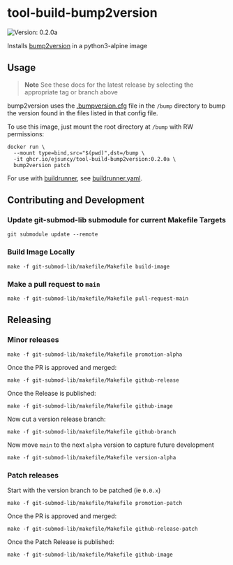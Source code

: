 # tool-build-bump2version

![Version: 0.2.0a](https://img.shields.io/badge/Version-0.2.0a-informational?style=flat)

Installs [bump2version](https://github.com/c4urself/bump2version) in a python3-alpine image

## Usage

> **Note**
> See these docs for the latest release by selecting the appropriate tag or branch above

bump2version uses the [.bumpversion.cfg](.bumpversion.cfg) file in the `/bump` directory to bump the version found 
in the files listed in that config file.

To use this image, just mount the root directory at `/bump` with RW permissions:

```shell
docker run \
  --mount type=bind,src="$(pwd)",dst=/bump \
  -it ghcr.io/ejsuncy/tool-build-bump2version:0.2.0a \
  bump2version patch
```

For use with [buildrunner](https://github.com/adobe/buildrunner), see [buildrunner.yaml](buildrunner.yaml).

## Contributing and Development

### Update git-submod-lib submodule for current Makefile Targets
```shell
git submodule update --remote
```

### Build Image Locally
```shell
make -f git-submod-lib/makefile/Makefile build-image
```

### Make a pull request to `main`
```shell
make -f git-submod-lib/makefile/Makefile pull-request-main
```

## Releasing

### Minor releases
```shell
make -f git-submod-lib/makefile/Makefile promotion-alpha
```

Once the PR is approved and merged:
```shell
make -f git-submod-lib/makefile/Makefile github-release
```

Once the Release is published:
```shell
make -f git-submod-lib/makefile/Makefile github-image
```

Now cut a version release branch:
```shell
make -f git-submod-lib/makefile/Makefile github-branch
```

Now move `main` to the next `alpha` version to capture future development
```shell
make -f git-submod-lib/makefile/Makefile version-alpha
```

### Patch releases
Start with the version branch to be patched (ie `0.0.x`)
```shell
make -f git-submod-lib/makefile/Makefile promotion-patch
```

Once the PR is approved and merged:
```shell
make -f git-submod-lib/makefile/Makefile github-release-patch
```

Once the Patch Release is published:
```shell
make -f git-submod-lib/makefile/Makefile github-image
```
